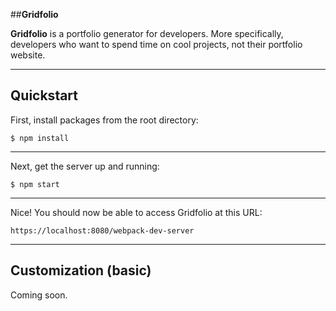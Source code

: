 ##**Gridfolio**

**Gridfolio** is a portfolio generator for developers. More specifically, developers who want to spend time on cool projects, not their portfolio website.

----------


Quickstart
-------------

First, install packages from the root directory:

```$ npm install```


----------


Next, get the server up and running:

```$ npm start```

----------

Nice! You should now be able to access Gridfolio at this URL:

```https://localhost:8080/webpack-dev-server```

----------

Customization (basic)
-------------

Coming soon.
